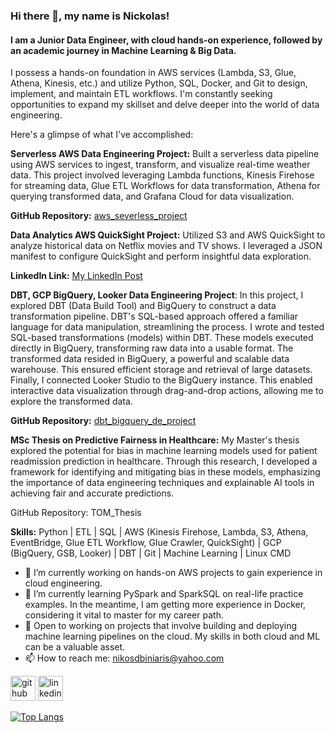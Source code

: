 ### Hi there 👋, my name is Nickolas!
#### I am a Junior Data Engineer, with cloud hands-on experience, followed by an academic journey in Machine Learning & Big Data.
I possess a hands-on foundation in AWS services (Lambda, S3, Glue, Athena, Kinesis, etc.) and utilize Python, SQL, Docker, and Git to design, implement, and maintain ETL workflows.  I'm constantly seeking opportunities to expand my skillset and delve deeper into the world of data engineering.

Here's a glimpse of what I've accomplished:

**Serverless AWS Data Engineering Project:** Built a serverless data pipeline using AWS services to ingest, transform, and visualize real-time weather data. This project involved leveraging Lambda functions, Kinesis Firehose for streaming data, Glue ETL Workflows for data transformation, Athena for querying transformed data, and Grafana Cloud for data visualization.

**GitHub Repository:** [aws_severless_project](https://github.com/NickolasB98/aws_severless_project)  

**Data Analytics AWS QuickSight Project:** Utilized S3 and AWS QuickSight to analyze historical data on Netflix movies and TV shows. I leveraged a JSON manifest to configure QuickSight and perform insightful data exploration.

**LinkedIn Link:** [My LinkedIn Post](https://www.linkedin.com/feed/update/urn:li:activity:7199125001491361792/)  

**DBT, GCP BigQuery, Looker Data Engineering Project**:
In this project, I explored DBT (Data Build Tool) and BigQuery to construct a data transformation pipeline. DBT's SQL-based approach offered a familiar language for data manipulation, streamlining the process.
I wrote and tested SQL-based transformations (models) within DBT. These models executed directly in BigQuery, transforming raw data into a usable format.
The transformed data resided in BigQuery, a powerful and scalable data warehouse. This ensured efficient storage and retrieval of large datasets.
Finally, I connected Looker Studio to the BigQuery instance. This enabled interactive data visualization through drag-and-drop actions, allowing me to explore the transformed data.

**GitHub Repository:** [dbt_bigquery_de_project](https://github.com/NickolasB98/dbt_bigquery_de_project) 

**MSc Thesis on Predictive Fairness in Healthcare:** My Master's thesis explored the potential for bias in machine learning models used for patient readmission prediction in healthcare. Through this research, I developed a framework for identifying and mitigating bias in these models, emphasizing the importance of data engineering techniques and explainable AI tools in achieving fair and accurate predictions.

GitHub Repository: TOM_Thesis

**Skills:** 
Python | ETL | SQL | AWS (Kinesis Firehose, Lambda, S3, Athena, EventBridge, Glue ETL Workflow, Glue Crawler, QuickSight) | GCP (BigQuery, GSB, Looker) | DBT | Git | Machine Learning | Linux CMD

- 🔭 I’m currently working on hands-on AWS projects to gain experience in cloud engineering. 
- 🌱 I’m currently learning PySpark and SparkSQL on real-life practice examples. In the meantime, I am getting more experience in Docker, considering it vital to master for my career path. 
- 💬 Open to working on projects that involve building and deploying machine learning pipelines on the cloud. My skills in both cloud and ML can be a valuable asset. 
- 📫 How to reach me: nikosdbiniaris@yahoo.com 


[<img src='https://cdn.jsdelivr.net/npm/simple-icons@3.0.1/icons/github.svg' alt='github' height='40'>](https://github.com/NickolasB98)  [<img src='https://cdn.jsdelivr.net/npm/simple-icons@3.0.1/icons/linkedin.svg' alt='linkedin' height='40'>](https://www.linkedin.com/in/nikolaos-biniaris-589517187/)  

[![Top Langs](https://github-readme-stats.vercel.app/api/top-langs/?username=NickolasB98)](https://github.com/anuraghazra/github-readme-stats)


